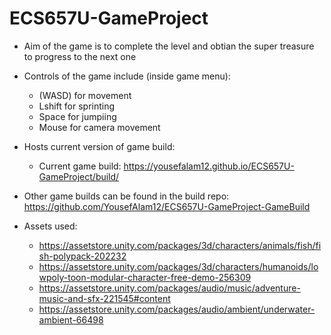 # ECS657U-GameProject

- Aim of the game is to complete the level and obtian the super treasure to progress to the next one
- Controls of the game include (inside game menu):
    - (WASD) for movement
    - Lshift for sprinting
    - Space for jumpiing
    - Mouse for camera movement

- Hosts current version of game build:
    - Current game build: https://yousefalam12.github.io/ECS657U-GameProject/build/

- Other game builds can be found in the build repo: https://github.com/YousefAlam12/ECS657U-GameProject-GameBuild

- Assets used:
    - https://assetstore.unity.com/packages/3d/characters/animals/fish/fish-polypack-202232
    - https://assetstore.unity.com/packages/3d/characters/humanoids/lowpoly-toon-modular-character-free-demo-256309
    - https://assetstore.unity.com/packages/audio/music/adventure-music-and-sfx-221545#content
    - https://assetstore.unity.com/packages/audio/ambient/underwater-ambient-66498
